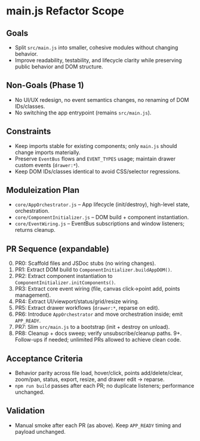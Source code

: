 # main.js Refactor Scope

## Goals
- Split `src/main.js` into smaller, cohesive modules without changing behavior.
- Improve readability, testability, and lifecycle clarity while preserving public behavior and DOM structure.

## Non-Goals (Phase 1)
- No UI/UX redesign, no event semantics changes, no renaming of DOM IDs/classes.
- No switching the app entrypoint (remains `src/main.js`).

## Constraints
- Keep imports stable for existing components; only `main.js` should change imports materially.
- Preserve `EventBus` flows and `EVENT_TYPES` usage; maintain drawer custom events (`drawer:*`).
- Keep DOM IDs/classes identical to avoid CSS/selector regressions.

## Moduleization Plan
- `core/AppOrchestrator.js` – App lifecycle (init/destroy), high-level state, orchestration.
- `core/ComponentInitializer.js` – DOM build + component instantiation.
- `core/EventWiring.js` – EventBus subscriptions and window listeners; returns cleanup.

## PR Sequence (expandable)
0. PR0: Scaffold files and JSDoc stubs (no wiring changes).
1. PR1: Extract DOM build to `ComponentInitializer.buildAppDOM()`.
2. PR2: Extract component instantiation to `ComponentInitializer.initComponents()`.
3. PR3: Extract core event wiring (file, canvas click->point add, points management).
4. PR4: Extract UI/viewport/status/grid/resize wiring.
5. PR5: Extract drawer workflows (`drawer:*`, reparse on edit).
6. PR6: Introduce `AppOrchestrator` and move orchestration inside; emit `APP_READY`.
7. PR7: Slim `src/main.js` to a bootstrap (init + destroy on unload).
8. PR8: Cleanup + docs sweep; verify unsubscribe/cleanup paths.
9+. Follow-ups if needed; unlimited PRs allowed to achieve clean code.

## Acceptance Criteria
- Behavior parity across file load, hover/click, points add/delete/clear, zoom/pan, status, export, resize, and drawer edit → reparse.
- `npm run build` passes after each PR; no duplicate listeners; performance unchanged.

## Validation
- Manual smoke after each PR (as above). Keep `APP_READY` timing and payload unchanged.

